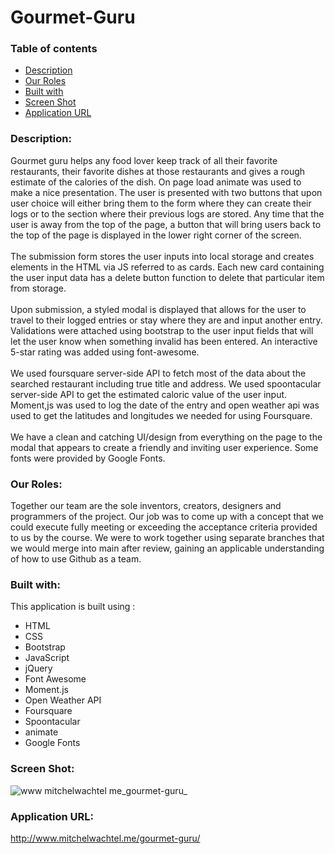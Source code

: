 # Gourmet-Guru
### Table of contents
* [Description](#description)
* [Our Roles](#our-roles)
* [Built with](#built-with)
* [Screen Shot](#screen-shot)
* [Application URL](#application-url)


### Description: 
Gourmet guru helps any food lover keep track of all their favorite restaurants, their favorite dishes at those restaurants and gives a rough estimate of the calories of the dish. On page load animate was used to make a nice presentation. The user is presented with two buttons that upon user choice will either bring them to the form where they can create their logs or to the section where their previous logs are stored. Any time that the user is away from the top of the page, a button that will bring users back to the top of the page is displayed in the lower right corner of the screen.
<br>
<br>
The submission form stores the user inputs into local storage and creates elements in the HTML via JS referred to as cards. Each new card containing the user input data has a delete button function to delete that particular item from storage. 
<br>
<br>
Upon submission, a styled modal is displayed that allows for the user to travel to their logged entries or stay where they are and input another entry.  Validations were attached using bootstrap to the user input fields that will let the user know when something invalid has been entered. An interactive 5-star rating was added using font-awesome.
<br>
<br>
We used foursquare server-side API to fetch most of the data about the searched restaurant including true title and address. We used spoontacular server-side API to get the estimated caloric value of the user input. Moment,js was used to log the date of the entry and open weather api was used to get the latitudes and longitudes we needed for using Foursquare.
<br>
<br>
We have a clean and catching UI/design from everything on the page to the modal that appears to create a friendly and inviting user experience. Some fonts were provided by Google Fonts.
<br>
### Our Roles:
Together our team are the sole inventors, creators, designers and programmers of the project. Our job was to come up with a concept that we could execute fully meeting or exceeding the acceptance criteria provided to us by the course. We were to work together using separate branches that we would merge into main after review, gaining an applicable understanding of how to use Github as a team.
<br>

### Built with: 
This application is built using :
* HTML
* CSS
* Bootstrap
* JavaScript
* jQuery
* Font Awesome
* Moment.js
* Open Weather API
* Foursquare
* Spoontacular
* animate
* Google Fonts

### Screen Shot:

![www mitchelwachtel me_gourmet-guru_](https://user-images.githubusercontent.com/95650769/154344288-e5a5bdf1-60b5-444e-a25b-499cf54b864b.png)

### Application URL:

http://www.mitchelwachtel.me/gourmet-guru/
